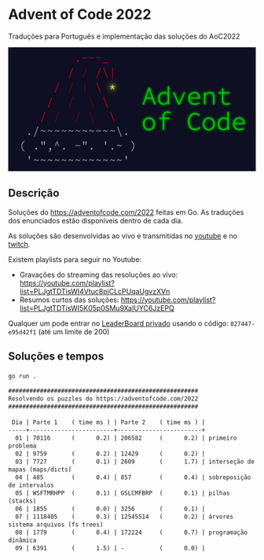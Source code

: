 # Advent of Code 2022

Traduções para Português e implementação das soluções do AoC2022

![Advent Of Code](./aoc.jpeg)

## Descrição

Soluções do https://adventofcode.com/2022 feitas em Go.
As traduções dos enunciados estão disponíveis dentro de cada dia.

As soluções são desenvolvidas ao vivo e transmitidas no
[youtube](https://youtube.com/@tcarreira) e no
[twitch](https://twitch.tv/tcarreira).

Existem playlists para seguir no Youtube:
- Gravações do streaming das resoluções ao vivo: https://youtube.com/playlist?list=PLJgtTDTisWI4Vtuc8pjCLcPUqaUgvzXVn
- Resumos curtos das soluções: https://youtube.com/playlist?list=PLJgtTDTisWI5K05p0SMu9XaIUYC6JzEPQ

Qualquer um pode entrar no [LeaderBoard privado](https://adventofcode.com/2022/leaderboard/private) usando o código: `827447-e95d42f1` (até um limite de 200)


## Soluções e tempos

`go run .`

<!-- ci:result:start -->
```
######################################################
Resolvendo os puzzles do https://adventofcode.com/2022
######################################################

 Dia | Parte 1    ( time ms ) | Parte 2    ( time ms ) |
-----+------------------------+------------------------+
  01 | 70116      (      0.2) | 206582     (      0.2) | primeiro problema
  02 | 9759       (      0.2) | 12429      (      0.2) | 
  03 | 7727       (      0.1) | 2609       (      1.7) | interseção de mapas (maps/dicts)
  04 | 485        (      0.4) | 857        (      0.4) | sobreposição de intervalos
  05 | WSFTMRHPP  (      0.1) | GSLCMFBRP  (      0.1) | pilhas (stacks)
  06 | 1855       (      0.0) | 3256       (      0.1) | 
  07 | 1118405    (      0.3) | 12545514   (      0.2) | árvores sistema arquivos (fs trees)
  08 | 1779       (      0.4) | 172224     (      0.7) | programação dinâmica
  09 | 6391       (      1.5) | -          (      0.0) | 
```
<!-- ci:result:end -->
